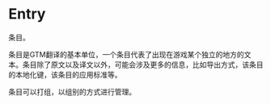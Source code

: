 # Entry

条目。

条目是GTM翻译的基本单位，一个条目代表了出现在游戏某个独立的地方的文本。条目除了原文以及译文以外，可能会涉及更多的信息，比如导出方式，该条目的本地化键，该条目的应用标准等。

条目可以打组，以组别的方式进行管理。